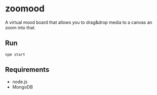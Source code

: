 # zoomood

A virtual mood board that allows you to drag&drop media to a canvas an zoom into that.

## Run
`npm start`

## Requirements
- node.js
- MongoDB